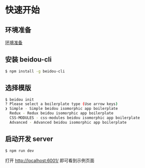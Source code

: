 # 快速开始

## 环境准备

[环境准备](./prepare-environment.md)

## 安装 beidou-cli

```bash
$ npm install -g beidou-cli
```

## 选择模版

```bash
$ beidou init
? Please select a boilerplate type (Use arrow keys)
❯ Simple - Simple beidou isomorphic app boilerplate
  Redux - Redux beidou isomorphic app boilerplate
  CSS-MODULES - css-modules beidou isomorphic app boilerplate
  Advanced - Advanced beidou isomorphic app boilerplate
```

## 启动开发 server

```bash
$ npm run dev
```

打开 [http://localhost:6001/](http://localhost:6001/) 即可看到示例页面
